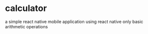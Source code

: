 # calculator
a simple react native mobile application using react native
only basic arithmetic operations 
